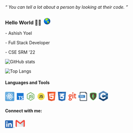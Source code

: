_“ You can tell a lot about a person by looking at their code. ”_
<br/>

### Hello World</b> 👋🏿 <img src="./images/globe.gif" alt="rotating-globe" width="25px">
<p>- Ashish Yoel</p>
<p>- Full Stack Developer</p>
<p>- CSE SRM '22</p>


![GitHub stats](https://github-readme-stats.vercel.app/api?username=ashish25-bit&show_icons=true&theme=tokyonight&count_private=true)

![Top Langs](https://github-readme-stats.vercel.app/api/top-langs/?username=ashish25-bit&theme=tokyonight&layout=compact)

#### Languages and Tools <br/>

<img src="./images/react.png" width="30" alt="react" /> <img src="./images/typescript.png" width="30" alt="typescript" /> <img src="./images/node.png" width="30" alt="nodejs" /> <img src="./images/js.png" alt="js" width="30" /> <img src="./images/html.png" alt="html" width="30" /> <img src="./images/css.png" alt="css" width="30" /> <img src="./images/git.png" alt="git" width="30" /> <img src="./images/sql.png" alt="sql" width="30" /> <img src="./images/mongodb.png" width="30" alt="mongodb" /> <img src="./images/c++.svg" alt="c++" width="30" />

#### Connect with me:

[<img src="./images/linkedin.png" width="30" alt="linkedin" />](https://www.linkedin.com/in/ashish-yoel-585a6116a/) [<img src="./images/gmail.png" width="30" alt="gmail" />](mailto:ashishyoel23@gmail.com)


<!--
**ashish25-bit/ashish25-bit** is a ✨ _special_ ✨ repository because its `README.md` (this file) appears on your GitHub profile.

Here are some ideas to get you started:

- 🔭 I’m currently working on ...
- 🌱 I’m currently learning ...
- 👯 I’m looking to collaborate on ...
- 🤔 I’m looking for help with ...
- 💬 Ask me about ...
- 😄 Pronouns: ...
- ⚡ Fun fact: ...
-->
